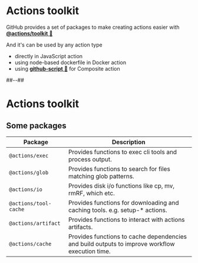<!-- .slide: -->

# Actions toolkit

GitHub provides a set of packages to make creating actions easier with [**@actions/toolkit** 🔗](https://github.com/actions/toolkit)

And it's can be used by any action type

- directly in JavaScript action
- using node-based dockerfile in Docker action
- using [**github-script** 🔗](https://github.com/actions/github-script) for Composite action

##--##

# Actions toolkit

## Some packages

| Package               | Description                                                                                    |
| --------------------- | ---------------------------------------------------------------------------------------------- |
| `@actions/exec`       | Provides functions to exec cli tools and process output.                                       |
| `@actions/glob`       | Provides functions to search for files matching glob patterns.                                 |
| `@actions/io`         | Provides disk i/o functions like cp, mv, rmRF, which etc.                                      |
| `@actions/tool-cache` | Provides functions for downloading and caching tools. e.g. setup-* actions.                    |
| `@actions/artifact`   | Provides functions to interact with actions artifacts.                                         |
| `@actions/cache`      | Provides functions to cache dependencies and build outputs to improve workflow execution time. |
